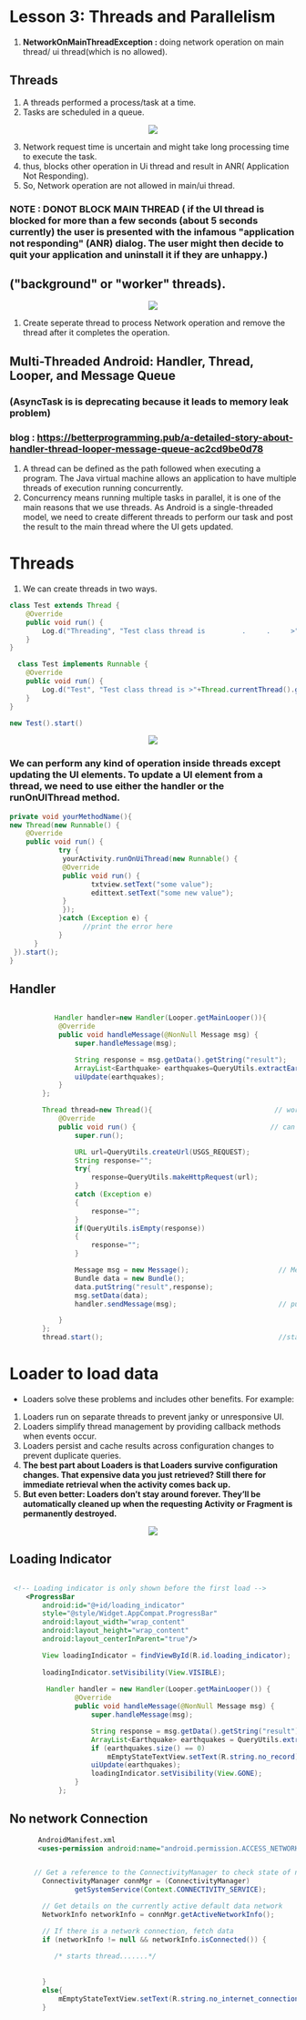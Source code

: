 # Lesson 3: Threads and Parallelism

1. **NetworkOnMainThreadException :** doing network operation on main thread/ ui thread(which is no allowed).


## Threads

1. A threads performed a process/task at a time.
2. Tasks are scheduled in a queue.
<p align="center">
       <img src="./img/mainthread2.PNG" />
  </p>
  
3. Network request time is uncertain and might take long processing time to execute the task.
4. thus, blocks other operation in Ui thread and result in ANR( Application Not Responding).
5. So, Network operation are not allowed in main/ui thread.

### NOTE : DONOT BLOCK MAIN THREAD ( if the UI thread is blocked for more than a few seconds (about 5 seconds currently) the user is presented with the infamous "application not responding" (ANR) dialog. The user might then decide to quit your application and uninstall it if they are unhappy.)
## ("background" or "worker" threads).
<p align="center">
       <img src="./img/backgroud.PNG" />
</p>

1. Create seperate thread to process Network operation and remove the thread after it completes the operation. 


## Multi-Threaded Android: Handler, Thread, Looper, and Message Queue   

### (AsyncTask  is is deprecating because it leads to memory leak problem)

### blog : https://betterprogramming.pub/a-detailed-story-about-handler-thread-looper-message-queue-ac2cd9be0d78

1. A thread can be defined as the path followed when executing a program. The Java virtual machine allows an application to have multiple threads of execution running concurrently.
2. Concurrency means running multiple tasks in parallel, it is one of the main reasons that we use threads. As Android is a single-threaded model, we need to create different threads to perform our task and post the result to the main thread where the UI gets updated.

# Threads
1. We can create threads in two ways.

```java
class Test extends Thread {
    @Override
    public void run() {
        Log.d("Threading", "Test class thread is         .     .     >"+Thread.currentThread().getName());
    }
}
```

```java
  class Test implements Runnable {
    @Override
    public void run() {
        Log.d("Test", "Test class thread is >"+Thread.currentThread().getName());
    }
}

new Test().start()
```

<p align="center">
       <img src="./img/lifecycle.PNG"/>
       </p>
       
       
### We can perform any kind of operation inside threads except updating the UI elements. To update a UI element from a thread, we need to use either the handler or the runOnUIThread method.
```java
private void yourMethodName(){
new Thread(new Runnable() {
    @Override
    public void run() {
            try {
             yourActivity.runOnUiThread(new Runnable() {
             @Override
             public void run() {
                    txtview.setText("some value");
                    edittext.setText("some new value");
             }
             });
            }catch (Exception e) {
                  //print the error here
            }
      }
 }).start();
}
```
## Handler

```java

           Handler handler=new Handler(Looper.getMainLooper()){               // handler associate to main thread looper
            @Override
            public void handleMessage(@NonNull Message msg) {                // handles the message
                super.handleMessage(msg);

                String response = msg.getData().getString("result");
                ArrayList<Earthquake> earthquakes=QueryUtils.extractEarthquakes(response);
                uiUpdate(earthquakes);
            }
        };

        Thread thread=new Thread(){                              // worker thread or background thread                         
            @Override
            public void run() {                                 // can't update ui from here 
                super.run();

                URL url=QueryUtils.createUrl(USGS_REQUEST);
                String response="";
                try{
                    response=QueryUtils.makeHttpRequest(url);
                }
                catch (Exception e)
                {
                    response="";
                }
                if(QueryUtils.isEmpty(response))
                {
                    response="";
                }

                Message msg = new Message();                      // Message creation
                Bundle data = new Bundle();
                data.putString("result",response);
                msg.setData(data);
                handler.sendMessage(msg);                         // push msg to main thread message queue.

            }
        };
        thread.start();                                           //starts thread
```



# Loader to load data

* Loaders solve these problems and includes other benefits. For example:
1. Loaders run on separate threads to prevent janky or unresponsive UI.
2. Loaders simplify thread management by providing callback methods when events occur.
3. Loaders persist and cache results across configuration changes to prevent duplicate queries.
4. **The best part about Loaders is that Loaders survive configuration changes. That expensive data you just retrieved? Still there for immediate retrieval when the activity comes back up.**
5. **But even better: Loaders don’t stay around forever. They’ll be automatically cleaned up when the requesting Activity or Fragment is permanently destroyed.**
<p align="center">
       <img src="./img/loader.PNG" />
       </p>
       
       
## Loading Indicator

```xml

 <!-- Loading indicator is only shown before the first load -->
    <ProgressBar
        android:id="@+id/loading_indicator"
        style="@style/Widget.AppCompat.ProgressBar"
        android:layout_width="wrap_content"
        android:layout_height="wrap_content"
        android:layout_centerInParent="true"/>
```

```java
        View loadingIndicator = findViewById(R.id.loading_indicator);
        
        loadingIndicator.setVisibility(View.VISIBLE);                          //loading visible
        
         Handler handler = new Handler(Looper.getMainLooper()) {               // handler associate to main thread looper
                @Override
                public void handleMessage(@NonNull Message msg) {                // handles the message
                    super.handleMessage(msg);

                    String response = msg.getData().getString("result");
                    ArrayList<Earthquake> earthquakes = QueryUtils.extractEarthquakes(response);
                    if (earthquakes.size() == 0)
                        mEmptyStateTextView.setText(R.string.no_record);
                    uiUpdate(earthquakes);
                    loadingIndicator.setVisibility(View.GONE);                      <--------- // loading GONE
                }
            };
```


##   No network Connection


```xml
       AndroidManifest.xml
       <uses-permission android:name="android.permission.ACCESS_NETWORK_STATE" />
```

```java

      // Get a reference to the ConnectivityManager to check state of network connectivity
        ConnectivityManager connMgr = (ConnectivityManager)
                getSystemService(Context.CONNECTIVITY_SERVICE);

        // Get details on the currently active default data network
        NetworkInfo networkInfo = connMgr.getActiveNetworkInfo();

        // If there is a network connection, fetch data
        if (networkInfo != null && networkInfo.isConnected()) {
           
           /* starts thread.......*/
           
           
        }
        else{
            mEmptyStateTextView.setText(R.string.no_internet_connection);
        }
        
```
       
       
 
